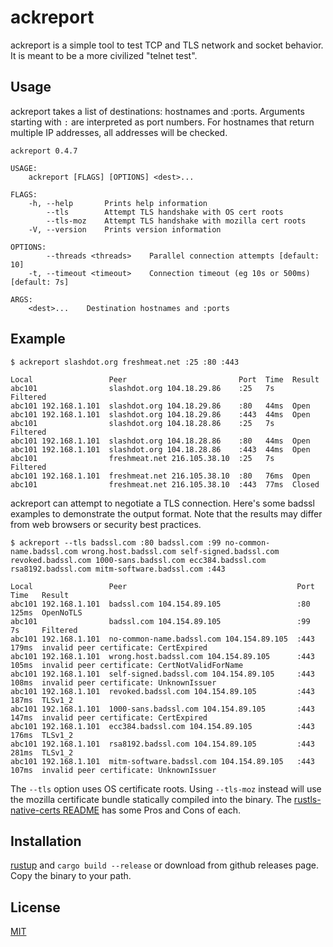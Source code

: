 # ackreport

ackreport is a simple tool to test TCP and TLS network and socket behavior.
It is meant to be a more civilized "telnet test".

## Usage

ackreport takes a list of destinations: hostnames and :ports.
Arguments starting with `:` are interpreted as port numbers.
For hostnames that return multiple IP addresses, all addresses will be checked.

```
ackreport 0.4.7

USAGE:
    ackreport [FLAGS] [OPTIONS] <dest>...

FLAGS:
    -h, --help       Prints help information
        --tls        Attempt TLS handshake with OS cert roots
        --tls-moz    Attempt TLS handshake with mozilla cert roots
    -V, --version    Prints version information

OPTIONS:
        --threads <threads>    Parallel connection attempts [default: 10]
    -t, --timeout <timeout>    Connection timeout (eg 10s or 500ms) [default: 7s]

ARGS:
    <dest>...    Destination hostnames and :ports
```

## Example

```
$ ackreport slashdot.org freshmeat.net :25 :80 :443
```

```
Local                 Peer                         Port  Time  Result
abc101                slashdot.org 104.18.29.86    :25   7s    Filtered
abc101 192.168.1.101  slashdot.org 104.18.29.86    :80   44ms  Open
abc101 192.168.1.101  slashdot.org 104.18.29.86    :443  44ms  Open
abc101                slashdot.org 104.18.28.86    :25   7s    Filtered
abc101 192.168.1.101  slashdot.org 104.18.28.86    :80   44ms  Open
abc101 192.168.1.101  slashdot.org 104.18.28.86    :443  44ms  Open
abc101                freshmeat.net 216.105.38.10  :25   7s    Filtered
abc101 192.168.1.101  freshmeat.net 216.105.38.10  :80   76ms  Open
abc101                freshmeat.net 216.105.38.10  :443  77ms  Closed
```

ackreport can attempt to negotiate a TLS connection.
Here's some badssl examples to demonstrate the output format.
Note that the results may differ from web browsers or security best practices.

```
$ ackreport --tls badssl.com :80 badssl.com :99 no-common-name.badssl.com wrong.host.badssl.com self-signed.badssl.com revoked.badssl.com 1000-sans.badssl.com ecc384.badssl.com rsa8192.badssl.com mitm-software.badssl.com :443
```

```
Local                 Peer                                      Port  Time   Result
abc101 192.168.1.101  badssl.com 104.154.89.105                 :80   125ms  OpenNoTLS
abc101                badssl.com 104.154.89.105                 :99   7s     Filtered
abc101 192.168.1.101  no-common-name.badssl.com 104.154.89.105  :443  179ms  invalid peer certificate: CertExpired
abc101 192.168.1.101  wrong.host.badssl.com 104.154.89.105      :443  105ms  invalid peer certificate: CertNotValidForName
abc101 192.168.1.101  self-signed.badssl.com 104.154.89.105     :443  108ms  invalid peer certificate: UnknownIssuer
abc101 192.168.1.101  revoked.badssl.com 104.154.89.105         :443  187ms  TLSv1_2
abc101 192.168.1.101  1000-sans.badssl.com 104.154.89.105       :443  147ms  invalid peer certificate: CertExpired
abc101 192.168.1.101  ecc384.badssl.com 104.154.89.105          :443  176ms  TLSv1_2
abc101 192.168.1.101  rsa8192.badssl.com 104.154.89.105         :443  281ms  TLSv1_2
abc101 192.168.1.101  mitm-software.badssl.com 104.154.89.105   :443  107ms  invalid peer certificate: UnknownIssuer
```

The `--tls` option uses OS certificate roots.
Using `--tls-moz` instead will use the mozilla certificate bundle statically compiled into the binary.
The [rustls-native-certs README](https://github.com/ctz/rustls-native-certs/blob/main/README.md) has some Pros and Cons of each.

## Installation

[rustup](https://www.rust-lang.org/learn/get-started) and `cargo build --release` or download from github releases page.
Copy the binary to your path.

## License
[MIT](https://choosealicense.com/licenses/mit/)
